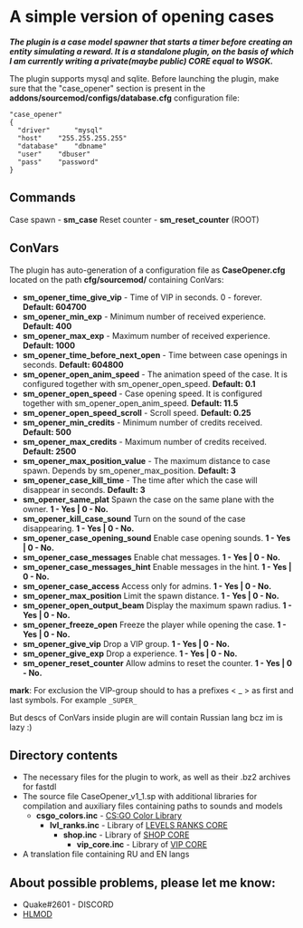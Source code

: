 # A simple version of opening cases
***The plugin is a case model spawner that starts a timer before creating an entity simulating a reward. It is a standalone plugin, on the basis of which I am currently writing a private(maybe public) CORE equal to WSGK.***

The plugin supports mysql and sqlite. Before launching the plugin, make sure that the "case_opener" section is present in the **addons/sourcemod/configs/database.cfg** configuration file:
```
"case_opener"
{
  "driver"      "mysql"
  "host"	"255.255.255.255"
  "database"	"dbname"
  "user"	"dbuser"
  "pass"	"password"
}
```
## Commands 
Case spawn - **sm_case**
Reset counter - **sm_reset_counter** (ROOT)
## ConVars
The plugin has auto-generation of a configuration file as **CaseOpener.cfg** located on the path **cfg/sourcemod/** containing ConVars:
- **sm_opener_time_give_vip** - Time of VIP in seconds. 0 - forever.	**Default: 604700**
- **sm_opener_min_exp** - Minimum number of received experience.	**Default: 400**
- **sm_opener_max_exp** - Maximum number of received experience.	**Default: 1000**
- **sm_opener_time_before_next_open** - Time between case openings in seconds.	**Default: 604800**
- **sm_opener_open_anim_speed** - The animation speed of the case. It is configured together with sm_opener_open_speed.	**Default: 0.1**
- **sm_opener_open_speed** - Case opening speed. It is configured together with sm_opener_open_anim_speed.	**Default: 11.5**
- **sm_opener_open_speed_scroll** - Scroll speed.	**Default: 0.25**
- **sm_opener_min_credits** - Minimum number of credits received.	**Default: 500**
- **sm_opener_max_credits** - Maximum number of credits received.	**Default: 2500**
- **sm_opener_max_position_value** - The maximum distance to case spawn. Depends by sm_opener_max_position.	**Default: 3**
- **sm_opener_case_kill_time** - The time after which the case will disappear in seconds.	**Default: 3**
- **sm_opener_same_plat**  Spawn the case on the same plane with the owner.	**1 - Yes | 0 - No.**
- **sm_opener_kill_case_sound**  Turn on the sound of the case disappearing.	**1 - Yes | 0 - No.**
- **sm_opener_case_opening_sound**  Enable case opening sounds.	**1 - Yes | 0 - No.**
- **sm_opener_case_messages**  Enable chat messages.	**1 - Yes | 0 - No.**
- **sm_opener_case_messages_hint**  Enable messages in the hint.	**1 - Yes | 0 - No.**
- **sm_opener_case_access**  Access only for admins.	**1 - Yes | 0 - No.**
- **sm_opener_max_position**  Limit the spawn distance.	**1 - Yes | 0 - No.**
- **sm_opener_open_output_beam**  Display the maximum spawn radius.	**1 - Yes | 0 - No.**
- **sm_opener_freeze_open**  Freeze the player while opening the case.	**1 - Yes | 0 - No.**
- **sm_opener_give_vip**  Drop a VIP group.	**1 - Yes | 0 - No.**
- **sm_opener_give_exp**  Drop a experience.	**1 - Yes | 0 - No.**
- **sm_opener_reset_counter**  Allow admins to reset the counter.	**1 - Yes | 0 - No.**

**mark**: For exclusion the VIP-group should to has a prefixes < _ > as first and last symbols. For example `_SUPER_`

But descs of ConVars inside plugin are will contain Russian lang bcz im is lazy :)

## Directory contents
- The necessary files for the plugin to work, as well as their .bz2 archives for fastdl
- The source file CaseOpener_v1_1.sp with additional libraries for compilation and auxiliary files containing paths to sounds and models
  - **csgo_colors.inc** - [CS:GO Color Library](https://hlmod.ru/threads/inc-cs-go-colors.46870/)
    - **lvl_ranks.inc** - Library of [LEVELS RANKS CORE](https://github.com/levelsranks/levels-ranks-core/tree/3.1.7B2)
      - **shop.inc** - Library of [SHOP CORE](https://github.com/hlmod/Shop-Core)
        - **vip_core.inc** - Library of [VIP CORE](https://github.com/R1KO/VIP-Core/releases)
- A translation file containing RU and EN langs

## About possible problems, please let me know: 
- Quake#2601 - DISCORD
- [HLMOD](https://hlmod.ru/members/palonez.92448/)
